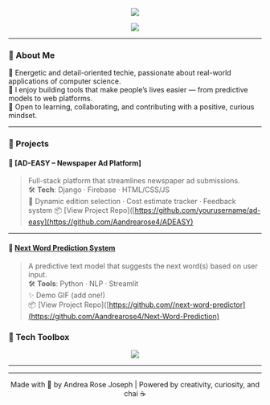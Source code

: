 
<p align="center">
  <img src="https://readme-typing-svg.demolab.com?font=Fira+Code&duration=2000&pause=1000&color=F97316&center=true&vCenter=true&width=435&lines=Hi%2C+I'm+Andrea+Rose+Joseph;B.Tech+CS+Student+%7C+AI+Lover+%7C+Dev+in+Training;Let's+Build+Something+Awesome+Together!">
</p>

<p align="center">
  <img src="https://readme-typing-svg.demolab.com?font=Fira+Code&pause=1000&color=F97316&center=true&vCenter=true&width=435&lines=Upcoming+B.Tech+Graduate+(2026)" />
</p>

---

### 🧠 About Me

🌟 Energetic and detail-oriented techie, passionate about real-world applications of computer science.  
🚀 I enjoy building tools that make people’s lives easier — from predictive models to web platforms.  
🎯 Open to learning, collaborating, and contributing with a positive, curious mindset.

---

### 💼 Projects


#### 📰 [AD-EASY – Newspaper Ad Platform]
> Full-stack platform that streamlines newspaper ad submissions.  
🛠️ **Tech**: Django · Firebase · HTML/CSS/JS  
📌 Dynamic edition selection · Cost estimate tracker · Feedback system
📦 [View Project Repo]([https://github.com/yourusername/ad-easy](https://github.com/Aandrearose4/ADEASY)
---

#### 🔮 [Next Word Prediction System](https://github.com/yourusername/next-word-predictor)
> A predictive text model that suggests the next word(s) based on user input.  
🛠️ **Tools**: Python · NLP · Streamlit  
✨ Demo GIF (add one!)  
📦 [View Project Repo]([https://github.com//next-word-predictor](https://github.com/Aandrearose4/Next-Word-Prediction)


### 🧰 Tech Toolbox

<p align="center">
  <img src="https://skillicons.dev/icons?i=python,html,css,js,django,firebase,git,c" />
</p>

---
---
<sub><p align="center">Made with 💙 by Andrea Rose Joseph | Powered by creativity, curiosity, and chai ☕</p></sub>
